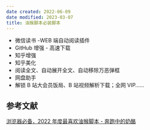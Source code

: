 ```yaml
---
date created: 2022-06-09
date modified: 2023-03-07
title: 油猴脚本必装脚本
---
```

- 微信读书 -WEB 端自动阅读插件
- GitHub 增强 - 高速下载
- 知乎增强
- 知乎美化
- 阅读全文、自动展开全文、自动移除万恶弹框
- 网盘助手
- 解锁 B 站大会员饭局、B 站视频解析下载；全网 VIP……

## 参考文献

[浏览器必备，2022 年度最喜欢油猴脚本 - 奔跑中的奶酪](https://www.runningcheese.com/userscripts)
